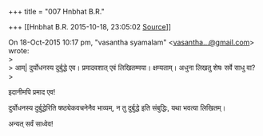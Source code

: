 +++
title = "007 Hnbhat B.R."

+++
[[Hnbhat B.R.	2015-10-18, 23:05:02 [Source](https://groups.google.com/g/samskrita/c/GCiBeY4mCxk)]]



  
On 18-Oct-2015 10:17 pm, "vasantha syamalam" \<[vasantha...@gmail.com]()\> wrote:  
\>  
\> आम्\| दुर्योधनस्य दुर्बुद्धे एव। प्रमादवशात् एवं लिखितम्मया। क्षम्यताम्। अधुना लिखतु शेषः सर्वे साधु वा?  
\>  

इदानीमपि प्रमाद एव!

दुर्योधनस्य दुर्बुद्धेरिति षष्ठ्येकवचनेनैव भाव्यम्, न तु दुर्बुद्धे इति संबुद्धिः, यथा भवत्या लिखितम्।

अन्यत् सर्वं साध्वेव!  

